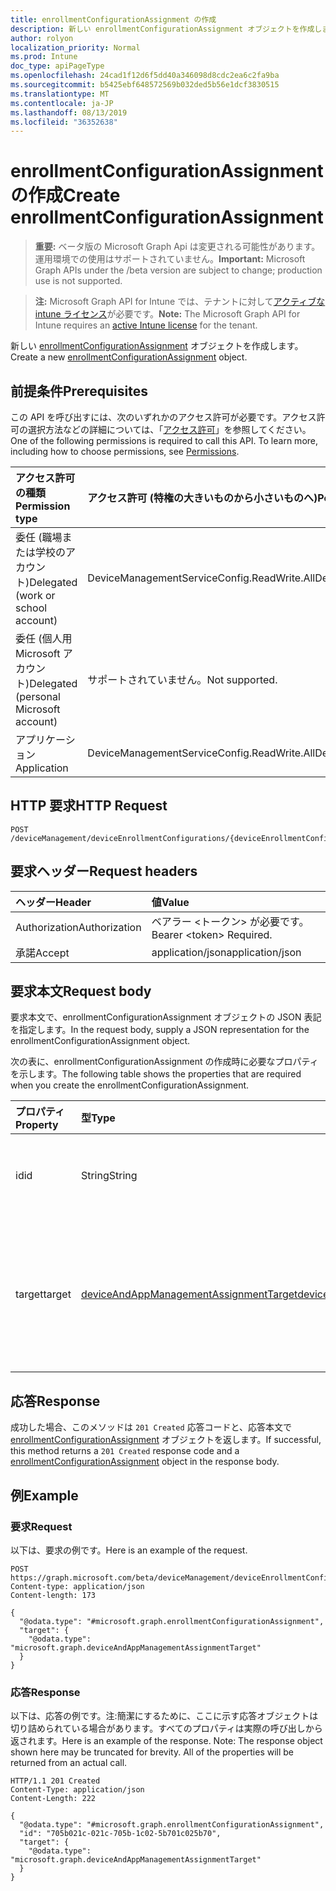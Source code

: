 ```yaml
---
title: enrollmentConfigurationAssignment の作成
description: 新しい enrollmentConfigurationAssignment オブジェクトを作成します。
author: rolyon
localization_priority: Normal
ms.prod: Intune
doc_type: apiPageType
ms.openlocfilehash: 24cad1f12d6f5dd40a346098d8cdc2ea6c2fa9ba
ms.sourcegitcommit: b5425ebf648572569b032ded5b56e1dcf3830515
ms.translationtype: MT
ms.contentlocale: ja-JP
ms.lasthandoff: 08/13/2019
ms.locfileid: "36352638"
---
```

# <a name="create-enrollmentconfigurationassignment"></a><span data-ttu-id="bb959-103">enrollmentConfigurationAssignment の作成</span><span class="sxs-lookup"><span data-stu-id="bb959-103">Create enrollmentConfigurationAssignment</span></span>

> <span data-ttu-id="bb959-104">**重要:** ベータ版の Microsoft Graph Api は変更される可能性があります。運用環境での使用はサポートされていません。</span><span class="sxs-lookup"><span data-stu-id="bb959-104">**Important:** Microsoft Graph APIs under the /beta version are subject to change; production use is not supported.</span></span>

> <span data-ttu-id="bb959-105">**注:** Microsoft Graph API for Intune では、テナントに対して[アクティブな intune ライセンス](https://go.microsoft.com/fwlink/?linkid=839381)が必要です。</span><span class="sxs-lookup"><span data-stu-id="bb959-105">**Note:** The Microsoft Graph API for Intune requires an [active Intune license](https://go.microsoft.com/fwlink/?linkid=839381) for the tenant.</span></span>

<span data-ttu-id="bb959-106">新しい [enrollmentConfigurationAssignment](../resources/intune-onboarding-enrollmentconfigurationassignment.md) オブジェクトを作成します。</span><span class="sxs-lookup"><span data-stu-id="bb959-106">Create a new [enrollmentConfigurationAssignment](../resources/intune-onboarding-enrollmentconfigurationassignment.md) object.</span></span>

## <a name="prerequisites"></a><span data-ttu-id="bb959-107">前提条件</span><span class="sxs-lookup"><span data-stu-id="bb959-107">Prerequisites</span></span>
<span data-ttu-id="bb959-p101">この API を呼び出すには、次のいずれかのアクセス許可が必要です。アクセス許可の選択方法などの詳細については、「[アクセス許可](/graph/permissions-reference)」を参照してください。</span><span class="sxs-lookup"><span data-stu-id="bb959-p101">One of the following permissions is required to call this API. To learn more, including how to choose permissions, see [Permissions](/graph/permissions-reference).</span></span>

|<span data-ttu-id="bb959-110">アクセス許可の種類</span><span class="sxs-lookup"><span data-stu-id="bb959-110">Permission type</span></span>|<span data-ttu-id="bb959-111">アクセス許可 (特権の大きいものから小さいものへ)</span><span class="sxs-lookup"><span data-stu-id="bb959-111">Permissions (from most to least privileged)</span></span>|
|:---|:---|
|<span data-ttu-id="bb959-112">委任 (職場または学校のアカウント)</span><span class="sxs-lookup"><span data-stu-id="bb959-112">Delegated (work or school account)</span></span>|<span data-ttu-id="bb959-113">DeviceManagementServiceConfig.ReadWrite.All</span><span class="sxs-lookup"><span data-stu-id="bb959-113">DeviceManagementServiceConfig.ReadWrite.All</span></span>|
|<span data-ttu-id="bb959-114">委任 (個人用 Microsoft アカウント)</span><span class="sxs-lookup"><span data-stu-id="bb959-114">Delegated (personal Microsoft account)</span></span>|<span data-ttu-id="bb959-115">サポートされていません。</span><span class="sxs-lookup"><span data-stu-id="bb959-115">Not supported.</span></span>|
|<span data-ttu-id="bb959-116">アプリケーション</span><span class="sxs-lookup"><span data-stu-id="bb959-116">Application</span></span>|<span data-ttu-id="bb959-117">DeviceManagementServiceConfig.ReadWrite.All</span><span class="sxs-lookup"><span data-stu-id="bb959-117">DeviceManagementServiceConfig.ReadWrite.All</span></span>|

## <a name="http-request"></a><span data-ttu-id="bb959-118">HTTP 要求</span><span class="sxs-lookup"><span data-stu-id="bb959-118">HTTP Request</span></span>
<!-- {
  "blockType": "ignored"
}
-->
``` http
POST /deviceManagement/deviceEnrollmentConfigurations/{deviceEnrollmentConfigurationId}/assignments
```

## <a name="request-headers"></a><span data-ttu-id="bb959-119">要求ヘッダー</span><span class="sxs-lookup"><span data-stu-id="bb959-119">Request headers</span></span>
|<span data-ttu-id="bb959-120">ヘッダー</span><span class="sxs-lookup"><span data-stu-id="bb959-120">Header</span></span>|<span data-ttu-id="bb959-121">値</span><span class="sxs-lookup"><span data-stu-id="bb959-121">Value</span></span>|
|:---|:---|
|<span data-ttu-id="bb959-122">Authorization</span><span class="sxs-lookup"><span data-stu-id="bb959-122">Authorization</span></span>|<span data-ttu-id="bb959-123">ベアラー &lt;トークン&gt; が必要です。</span><span class="sxs-lookup"><span data-stu-id="bb959-123">Bearer &lt;token&gt; Required.</span></span>|
|<span data-ttu-id="bb959-124">承諾</span><span class="sxs-lookup"><span data-stu-id="bb959-124">Accept</span></span>|<span data-ttu-id="bb959-125">application/json</span><span class="sxs-lookup"><span data-stu-id="bb959-125">application/json</span></span>|

## <a name="request-body"></a><span data-ttu-id="bb959-126">要求本文</span><span class="sxs-lookup"><span data-stu-id="bb959-126">Request body</span></span>
<span data-ttu-id="bb959-127">要求本文で、enrollmentConfigurationAssignment オブジェクトの JSON 表記を指定します。</span><span class="sxs-lookup"><span data-stu-id="bb959-127">In the request body, supply a JSON representation for the enrollmentConfigurationAssignment object.</span></span>

<span data-ttu-id="bb959-128">次の表に、enrollmentConfigurationAssignment の作成時に必要なプロパティを示します。</span><span class="sxs-lookup"><span data-stu-id="bb959-128">The following table shows the properties that are required when you create the enrollmentConfigurationAssignment.</span></span>

|<span data-ttu-id="bb959-129">プロパティ</span><span class="sxs-lookup"><span data-stu-id="bb959-129">Property</span></span>|<span data-ttu-id="bb959-130">型</span><span class="sxs-lookup"><span data-stu-id="bb959-130">Type</span></span>|<span data-ttu-id="bb959-131">説明</span><span class="sxs-lookup"><span data-stu-id="bb959-131">Description</span></span>|
|:---|:---|:---|
|<span data-ttu-id="bb959-132">id</span><span class="sxs-lookup"><span data-stu-id="bb959-132">id</span></span>|<span data-ttu-id="bb959-133">String</span><span class="sxs-lookup"><span data-stu-id="bb959-133">String</span></span>|<span data-ttu-id="bb959-134">登録構成の割り当てのキー</span><span class="sxs-lookup"><span data-stu-id="bb959-134">Key of the enrollment configuration assignment</span></span>|
|<span data-ttu-id="bb959-135">target</span><span class="sxs-lookup"><span data-stu-id="bb959-135">target</span></span>|[<span data-ttu-id="bb959-136">deviceAndAppManagementAssignmentTarget</span><span class="sxs-lookup"><span data-stu-id="bb959-136">deviceAndAppManagementAssignmentTarget</span></span>](../resources/intune-shared-deviceandappmanagementassignmenttarget.md)|<span data-ttu-id="bb959-137">テナント内の管理されたデバイスへの割り当てを表します。</span><span class="sxs-lookup"><span data-stu-id="bb959-137">Represents an assignment to managed devices in the tenant</span></span>|



## <a name="response"></a><span data-ttu-id="bb959-138">応答</span><span class="sxs-lookup"><span data-stu-id="bb959-138">Response</span></span>
<span data-ttu-id="bb959-139">成功した場合、このメソッドは `201 Created` 応答コードと、応答本文で [enrollmentConfigurationAssignment](../resources/intune-onboarding-enrollmentconfigurationassignment.md) オブジェクトを返します。</span><span class="sxs-lookup"><span data-stu-id="bb959-139">If successful, this method returns a `201 Created` response code and a [enrollmentConfigurationAssignment](../resources/intune-onboarding-enrollmentconfigurationassignment.md) object in the response body.</span></span>

## <a name="example"></a><span data-ttu-id="bb959-140">例</span><span class="sxs-lookup"><span data-stu-id="bb959-140">Example</span></span>

### <a name="request"></a><span data-ttu-id="bb959-141">要求</span><span class="sxs-lookup"><span data-stu-id="bb959-141">Request</span></span>
<span data-ttu-id="bb959-142">以下は、要求の例です。</span><span class="sxs-lookup"><span data-stu-id="bb959-142">Here is an example of the request.</span></span>
``` http
POST https://graph.microsoft.com/beta/deviceManagement/deviceEnrollmentConfigurations/{deviceEnrollmentConfigurationId}/assignments
Content-type: application/json
Content-length: 173

{
  "@odata.type": "#microsoft.graph.enrollmentConfigurationAssignment",
  "target": {
    "@odata.type": "microsoft.graph.deviceAndAppManagementAssignmentTarget"
  }
}
```

### <a name="response"></a><span data-ttu-id="bb959-143">応答</span><span class="sxs-lookup"><span data-stu-id="bb959-143">Response</span></span>
<span data-ttu-id="bb959-p102">以下は、応答の例です。注:簡潔にするために、ここに示す応答オブジェクトは切り詰められている場合があります。すべてのプロパティは実際の呼び出しから返されます。</span><span class="sxs-lookup"><span data-stu-id="bb959-p102">Here is an example of the response. Note: The response object shown here may be truncated for brevity. All of the properties will be returned from an actual call.</span></span>
``` http
HTTP/1.1 201 Created
Content-Type: application/json
Content-Length: 222

{
  "@odata.type": "#microsoft.graph.enrollmentConfigurationAssignment",
  "id": "705b021c-021c-705b-1c02-5b701c025b70",
  "target": {
    "@odata.type": "microsoft.graph.deviceAndAppManagementAssignmentTarget"
  }
}
```






